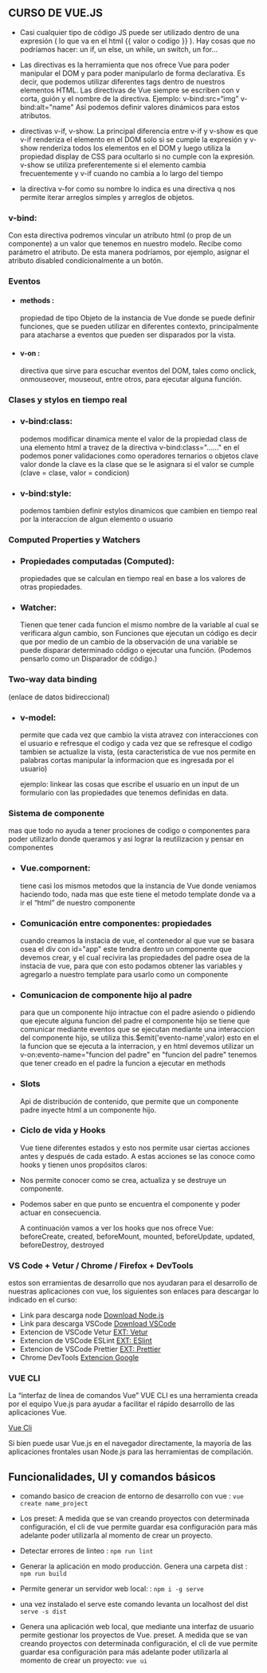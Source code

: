 ## CURSO DE VUE.JS

 - Casi cualquier tipo de código JS puede ser utilizado dentro de una expresión ( lo que va en el html {{ valor o codigo }} ). Hay cosas que no podríamos hacer: un if, un else, un while, un switch, un for…

 - Las directivas es la herramienta que nos ofrece Vue para poder manipular el DOM y para poder manipularlo de forma declarativa. Es decir, que podemos utilizar diferentes tags dentro de nuestros elementos HTML. Las directivas de Vue siempre se escriben con v corta, guión y el nombre de la directiva. Ejemplo: v-bind:src=“img” v-bind:alt="name" Así podemos definir valores dinámicos para estos atributos.

 - directivas v-if, v-show. La principal diferencia entre v-if y v-show es que v-if renderiza el elemento en el DOM solo si se cumple la expresión y v-show renderiza todos los elementos en el DOM y luego utiliza la propiedad display de CSS para ocultarlo si no cumple con la expresión. v-show se utiliza preferentemente si el elemento cambia frecuentemente y v-if cuando no cambia a lo largo del tiempo

 - la directiva v-for como su nombre lo indica es una directiva q nos permite iterar arreglos simples y arreglos de objetos.

 ### v-bind:
   Con esta directiva podremos vincular un atributo html (o prop de un componente) a un valor que tenemos en nuestro modelo. Recibe como parámetro el atributo. De esta manera podríamos, por ejemplo, asignar el atributo disabled condicionalmente a un botón.

 ### Eventos

 - #### methods :
    propiedad de tipo Objeto de la instancia de Vue donde se puede definir funciones, que se pueden utilizar en diferentes contexto, principalmente para atacharse a eventos que pueden ser disparados por la vista.
    
 - #### v-on : 
   directiva que sirve para escuchar eventos del DOM, tales como onclick, onmouseover, mouseout, entre otros, para ejecutar alguna función.

### Clases y stylos en tiempo real

- ### v-bind:class:
   podemos modificar dinamica mente el valor de la propiedad class de una elemento html a travez de la directiva v-bind:class="......" en el podemos poner validaciones como operadores ternarios o objetos clave valor donde la clave es la clase que se le asignara si el valor se cumple (clave = clase, valor = condicion)

- ### v-bind:style:
   podemos tambien definir estylos dinamicos que cambien en tiempo real por la interaccion de algun elemento o usuario


### Computed Properties y Watchers

- ### Propiedades computadas (Computed):
   propiedades que se calculan en tiempo real en base a los valores de otras propiedades.

- ### Watcher:
   Tienen que tener cada funcion el mismo nombre de la variable al cual se verificara algun cambio, son Funciones que ejecutan un código es decir que por medio de un cambio de la observación de una variable se puede disparar determinado código o ejecutar una función. (Podemos pensarlo como un Disparador de código.)

### Two-way data binding
   (enlace de datos bidireccional)

- ### v-model:
   permite que cada vez que cambio la vista atravez con interacciones con el usuario e refresque el codigo y cada vez que se refresque el codigo tambien se actualize la vista, (esta caracteristica de vue nos permite en palabras cortas manipular la informacion que es ingresada por el usuario)

   ejemplo: linkear las cosas que escribe el usuario en un input de un formulario con las propiedades que tenemos definidas en data.


### Sistema de componente
   mas que todo no ayuda a tener prociones de codigo o componentes para poder utilizarlo donde queramos y asi lograr la reutilizacion y pensar en componentes

- ### Vue.compornent:
   tiene casi los mismos metodos que la instancia de Vue donde veniamos haciendo todo, nada mas que este tiene el metodo template donde va a ir el “html” de nuestro componente 

- ### Comunicación entre componentes: propiedades
   cuando creamos la instacia de vue, el contenedor al que vue se basara osea el div con id="app" este tendra dentro un componente que devemos crear, y el cual recivira las propiedades del padre osea de la instacia de vue, para que con esto podamos obtener las variables y agregarlo a nuestro template para usarlo como un componente 

- ### Comunicacion de componente hijo al padre
   para que un componente hijo intractue con el padre asiendo o pidiendo que ejecute alguna funcion del padre el componente hijo se tiene que comunicar mediante eventos que se ejecutan mediante una interaccion del componente hijo, se utiliza this.$emit('evento-name',valor) esto en el la funcion que se ejecuta a la interracion, y en html devemos utilizar un v-on:evento-name="funcion del padre"
   en "funcion del padre" tenemos que tener creado en el padre la funcion a ejecutar en methods

- ### Slots
   Api de distribución de contenido, que permite que un componente padre inyecte html a un componente hijo.

- ### Ciclo de vida y Hooks
   Vue tiene diferentes estados y esto nos permite usar ciertas acciones antes y después de cada estado.
   A estas acciones se las conoce como hooks y tienen unos propósitos claros:

- Nos permite conocer como se crea, actualiza y se destruye un componente.

- Podemos saber en que punto se encuentra el componente y poder actuar en consecuencia.

   A continuación vamos a ver los hooks que nos ofrece Vue: beforeCreate, created, beforeMount, mounted, beforeUpdate, updated, beforeDestroy, destroyed


 ### VS Code + Vetur / Chrome / Firefox + DevTools

   estos son erramientas de desarrollo que nos ayudaran para el desarrollo de nuestras aplicaciones con vue, los siguientes son enlaces para descargar lo indicado en el curso:

- Link para descarga node [Download Node.js](https://nodejs.org/es/)   
- Link para descarga VSCode [Download VSCode](https://code.visualstudio.com/)   
- Extencion de VSCode Vetur [EXT: Vetur](https://github.com/vuejs/vetur)   
- Extencion de VSCode ESLint [EXT: ESlint](https://marketplace.visualstudio.com/items?itemName=dbaeumer.vscode-eslint)   
- Extencion de VSCode Prettier [EXT: Prettier](https://prettier.io/)   
- Chrome DevTools [Extencion Google](https://github.com/vuejs/vue-devtools)


### VUE CLI

   La “interfaz de línea de comandos Vue” VUE CLI es una herramienta creada por el equipo Vue.js para ayudar a facilitar el rápido desarrollo de las aplicaciones Vue.

   [Vue Cli](https://cli.vuejs.org/)

   Si bien puede usar Vue.js en el navegador directamente, la mayoría de las aplicaciones frontales usan Node.js para las herramientas de compilación.

   ## Funcionalidades, UI y comandos básicos

- comando basico de creacion de entorno de desarrollo con vue : ``` vue create name_project ```

- Los preset: A medida que se van creando proyectos con determinada configuración, el cli de vue permite guardar esa configuración para más adelante poder utilizarla al momento de crear un proyecto.

- Detectar errores de linteo : ``` npm run lint ```

- Generar la aplicación en modo producción. Genera una carpeta dist : ``` npm run build ```

- Permite generar un servidor web local: : ``` npm i -g serve ```

- una vez instalado el serve este comando levanta un localhost del dist ``` serve -s dist ```

- Genera una aplicación web local, que mediante una interfaz de usuario permite gestionar los proyectos de Vue. preset. A medida que se van creando proyectos con determinada configuración, el cli de vue permite guardar esa configuración para más adelante poder utilizarla al momento de crear un proyecto: ``` vue ui ```

